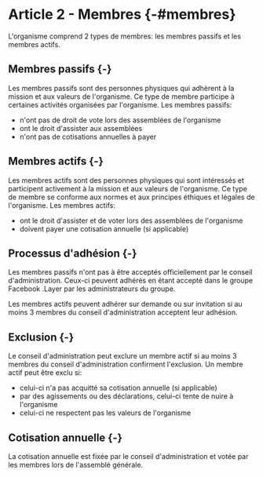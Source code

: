 # Article 2 - Membres {-#membres}

L'organisme comprend 2 types de membres: les membres passifs et les membres actifs.

## Membres passifs {-}

Les membres passifs sont des personnes physiques qui adhèrent à la mission et aux valeurs de l'organisme. Ce type de membre participe à certaines activités organisées par l'organisme. Les membres passifs:

- n'ont pas de droit de vote lors des assemblées de l'organisme
- ont le droit d'assister aux assemblées
- n'ont pas de cotisations annuelles à payer

## Membres actifs {-}

Les membres actifs sont des personnes physiques qui sont intéressés et participent activement à la mission et aux valeurs de l'organisme. Ce type de membre se conforme aux normes et aux principes éthiques et légales de l'organisme. Les membres actifs:

- ont le droit d'assister et de voter lors des assemblées de l'organisme
- doivent payer une cotisation annuelle (si applicable)

## Processus d'adhésion {-}

Les membres passifs n'ont pas à être acceptés officiellement par le conseil d'administration. Ceux-ci peuvent adhérés en étant accepté dans le groupe Facebook .Layer par les administrateurs du groupe.

Les membres actifs peuvent adhérer sur demande ou sur invitation si au moins 3 membres du conseil d'administration acceptent leur adhésion.

## Exclusion {-}

Le conseil d'administration peut exclure un membre actif si au moins 3 membres du conseil d'administration confirment l'exclusion. Un membre actif peut être exclu si:

- celui-ci n'a pas acquitté sa cotisation annuelle (si applicable)
- par des agissements ou des déclarations, celui-ci tente de nuire à l'organisme
- celui-ci ne respectent pas les valeurs de l'organisme

## Cotisation annuelle {-}

La cotisation annuelle est fixée par le conseil d'administration et votée par les membres lors de l'assemblé générale.